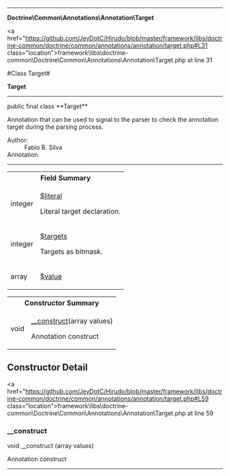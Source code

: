 
- - -

**Doctrine\Common\Annotations\Annotation\Target**


<a href="https://github.com/JeyDotC/Hirudo/blob/master/framework/libs/doctrine-common/doctrine/common/annotations/annotation/target.php#L31 class="location">framework\libs\doctrine-common\Doctrine\Common\Annotations\Annotation\Target.php at line 31</a>

#Class Target#

**Target**




- - -

<p class="signature">public final  class **Target**</p>

<div class="comment" id="overview_description"><p>Annotation that can be used to signal to the parser
to check the annotation target during the parsing process.</p></div>

<dl>
<dt>Author:</dt>
<dd>Fabio B. Silva <fabio.bat.silva@gmail.com></dd>
<dt>Annotation.</dt>
</dl>


- - -



<table id="summary_field">
<tr><th colspan="2">Field Summary</th></tr>
<tr>
<td><span class='k'></span> <span class='nx'>integer</span></td>
<td class="description"><p class="name" ><a href="#literal"> $literal</a>
                                </p><p class="description">Literal target declaration.</p></td>
</tr>
<tr>
<td><span class='k'></span> <span class='nx'>integer</span></td>
<td class="description"><p class="name" ><a href="#targets"> $targets</a>
                                </p><p class="description">Targets as bitmask.</p></td>
</tr>
<tr>
<td><span class='k'></span> <span class='nx'>array</span></td>
<td class="description"><p class="name" ><a href="#value"> $value</a>
                                </p><p class="description"></p></td>
</tr>
</table>

<table id="summary_constructor">
<tr><th colspan="2">Constructor Summary</th></tr>
<tr>
<td><span class='k'></span> <span class='nx'>void</span></td>
<td class="description"><p class="name"><a href="#__construct">__construct</a>(array values)</p><p class="description">Annotation construct</p></td>
</tr>
</table>

<h2 id="detail_method">Constructor Detail</h2>

<a href="https://github.com/JeyDotC/Hirudo/blob/master/framework/libs/doctrine-common/doctrine/common/annotations/annotation/target.php#L59 class="location">framework\libs\doctrine-common\Doctrine\Common\Annotations\Annotation\Target.php at line 59</a>

<h3 id="__construct">__construct</h3>
<span class='k'></span> <span class='nx'>void</span> <span class='nf'>__construct</span> (array values)

<div class="details">
<p>Annotation construct</p></div>

- - -

